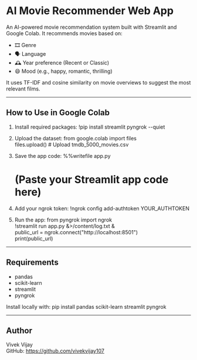 AI Movie Recommender Web App
============================

An AI-powered movie recommendation system built with Streamlit and Google Colab. It recommends movies based on:

- 🎞️ Genre
- 🗣️ Language
- 🕰️ Year preference (Recent or Classic)
- 😄 Mood (e.g., happy, romantic, thrilling)

It uses TF-IDF and cosine similarity on movie overviews to suggest the most relevant films.

----------------------------------------

How to Use in Google Colab
---------------------------

1. Install required packages:
   !pip install streamlit pyngrok --quiet

2. Upload the dataset:
   from google.colab import files  
   files.upload()  # Upload tmdb_5000_movies.csv

3. Save the app code:
   %%writefile app.py  
   # (Paste your Streamlit app code here)

4. Add your ngrok token:
   !ngrok config add-authtoken YOUR_AUTHTOKEN

5. Run the app:
   from pyngrok import ngrok  
   !streamlit run app.py &>/content/log.txt &  
   public_url = ngrok.connect("http://localhost:8501")  
   print(public_url)

----------------------------------------

Requirements
------------

- pandas  
- scikit-learn  
- streamlit  
- pyngrok

Install locally with:
pip install pandas scikit-learn streamlit pyngrok

----------------------------------------

Author
------

Vivek Vijay  
GitHub: https://github.com/vivekvijay107
